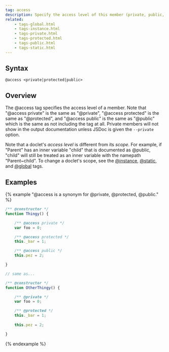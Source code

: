 ```yaml
---
tag: access
description: Specify the access level of this member (private, public, or protected).
related:
    - tags-global.html
    - tags-instance.html
    - tags-private.html
    - tags-protected.html
    - tags-public.html
    - tags-static.html
---
```


## Syntax

`@access <private|protected|public>`


## Overview

The @access tag specifies the access level of a member. Note that "@access private" is the same as "@private", "@access protected" is the same as "@protected", and "@access public" is the same as "@public" which is the same as not including the tag at all. Private members will not show in the output documentation unless JSDoc is given the `--private` option.

Note that a doclet's _access level_ is different from its _scope_. For example, if "Parent" has an inner variable "child" that is documented as @public, "child" will still be treated as an inner variable with the namepath "Parent~child".
To change a doclet's scope, see the [@instance][instance-tag], [@static][static-tag], and [@global][global-tag] tags.

[global-tag]: tags-global.html
[instance-tag]: tags-instance.html
[static-tag]: tags-static.html


## Examples

{% example "@access is a synonym for @private, @protected, @public." %}

```js
/** @constructor */
function Thingy() {

    /** @access private */
    var foo = 0;

    /** @access protected */
    this._bar = 1;

    /** @access public */
    this.pez = 2;

}

// same as...

/** @constructor */
function OtherThingy() {

    /** @private */
    var foo = 0;

    /** @protected */
    this._bar = 1;
    
    this.pez = 2;

}
```
{% endexample %}
